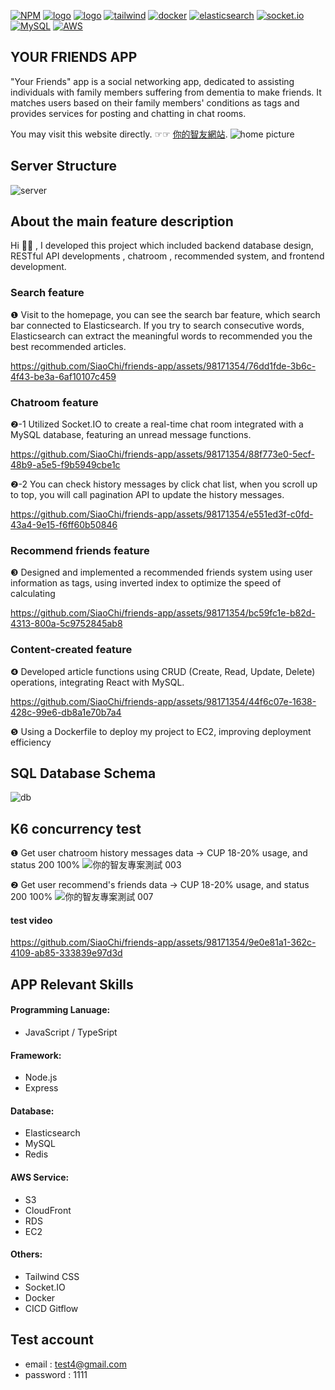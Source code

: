 [![NPM](https://img.shields.io/badge/NPM-ba443f?style=for-the-badge&logo=npm&logoColor=white)](https://www.npmjs.com/)
[![logo](https://img.shields.io/badge/Node.js-43853D?style=for-the-badge&logo=node.js&logoColor=white)](https://nodejs.org/en/)
[![logo](https://img.shields.io/badge/HTML5-E34F26?style=for-the-badge&logo=html5&logoColor=white)](https://www.w3schools.com/html/)
[![tailwind](https://img.shields.io/badge/tailwind-CSS-%2361DAFB?style=for-the-badge&logo=tailwind-css&logoColor=white)](https://tailwindcss.com/)
[![docker](https://img.shields.io/badge/docker-2496ED?style=for-the-badge&logo=docker&logoColor=white)](https://www.docker.com/)
[![elasticsearch](https://img.shields.io/badge/elasticsearch-005571?style=for-the-badge&logo=elasticsearch&logoColor=white)](https://www.elastic.co/)
[![socket.io](https://img.shields.io/badge/socket.io-010101?style=for-the-badge&logo=socket.io&logoColor=white)](https://socket.io/)
[![MySQL](https://img.shields.io/badge/MySQL-4479A1?style=for-the-badge&logo=mysql&logoColor=white)](https://www.mysql.com/)
[![AWS](https://img.shields.io/badge/AWS-232F3E?style=for-the-badge&logo=amazon-aws&logoColor=white)](https://aws.amazon.com/)

## YOUR FRIENDS APP
"Your Friends" app is a social networking app, dedicated to assisting individuals with family members suffering from dementia to make friends. It matches users based on their family members' conditions as tags and provides services for posting and chatting in chat rooms.

You may visit this website directly. ☞☞ [你的智友網站](https://chichi-lab.com/).
![home picture](https://d3ajxzni2jkkr0.cloudfront.net/userImage/20230726063843947)

## Server Structure
![server](https://github.com/SiaoChi/friends-app/assets/98171354/dd855488-edaf-430e-830e-c9ab10e38636)


## About the main feature description
Hi 🙋‍♀️ , I developed this project which included backend database design, RESTful API developments , chatroom , recommended system, and frontend development. 

### Search feature
❶ Visit to the homepage, you can see the search bar feature, which search bar connected to Elasticsearch. If you try to search consecutive words, Elasticsearch can extract the meaningful words to recommended you the best recommended articles.

https://github.com/SiaoChi/friends-app/assets/98171354/76dd1fde-3b6c-4f43-be3a-6af10107c459

### Chatroom feature

❷-1 Utilized Socket.IO to create a real-time chat room integrated with a MySQL database, featuring an unread message functions.

https://github.com/SiaoChi/friends-app/assets/98171354/88f773e0-5ecf-48b9-a5e5-f9b5949cbe1c

❷-2 You can check history messages by click chat list, when you scroll up to top, you will call pagination API to update the history messages.

https://github.com/SiaoChi/friends-app/assets/98171354/e551ed3f-c0fd-43a4-9e15-f6ff60b50846

### Recommend friends feature


❸ Designed and implemented a recommended friends system using user information as tags, using inverted index to optimize the speed of calculating

https://github.com/SiaoChi/friends-app/assets/98171354/bc59fc1e-b82d-4313-800a-5c9752845ab8

### Content-created feature

❹ Developed article functions using CRUD (Create, Read, Update, Delete) operations, integrating React with MySQL.

https://github.com/SiaoChi/friends-app/assets/98171354/44f6c07e-1638-428c-99e6-db8a1e70b7a4


❺ Using a Dockerfile to deploy my project to EC2, improving deployment efficiency

## SQL Database Schema
![db](https://github.com/SiaoChi/friends-app/assets/98171354/f701b9b5-dbe9-479e-9c63-fe183c2e2a21)

## K6 concurrency test
❶ Get user chatroom history messages data -> CUP 18-20% usage, and status 200 100%
![你的智友專案測試 003](https://github.com/SiaoChi/friends-app/assets/98171354/386b1b18-2101-4263-9967-012bf07afd87)

❷ Get user recommend's friends data -> CUP 18-20% usage, and status 200 100%
![你的智友專案測試 007](https://github.com/SiaoChi/friends-app/assets/98171354/260563cc-2224-443d-908c-47c8bda7e9b0)

#### test video
https://github.com/SiaoChi/friends-app/assets/98171354/9e0e81a1-362c-4109-ab85-333839e97d3d

## APP Relevant Skills

#### Programming Lanuage:
- JavaScript / TypeSript

#### Framework:
- Node.js
- Express

#### Database:
- Elasticsearch
- MySQL
- Redis

#### AWS Service:
- S3
- CloudFront
- RDS
- EC2

#### Others:
- Tailwind CSS
- Socket.IO
- Docker
- CICD Gitflow

## Test account

- email : test4@gmail.com
- password : 1111


